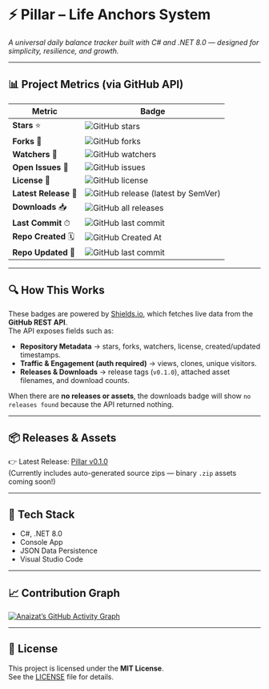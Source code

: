# ⚡ Pillar – Life Anchors System  
*A universal daily balance tracker built with C# and .NET 8.0 — designed for simplicity, resilience, and growth.*

---

## 📊 Project Metrics (via GitHub API)

| Metric | Badge |
|--------|-------|
| **Stars** ⭐ | ![GitHub stars](https://img.shields.io/github/stars/cad-anaizat/pillar?style=flat) |
| **Forks** 🍴 | ![GitHub forks](https://img.shields.io/github/forks/cad-anaizat/pillar?style=flat) |
| **Watchers** 👀 | ![GitHub watchers](https://img.shields.io/github/watchers/cad-anaizat/pillar?style=flat) |
| **Open Issues** 🐛 | ![GitHub issues](https://img.shields.io/github/issues/cad-anaizat/pillar?style=flat) |
| **License** 📄 | ![GitHub license](https://img.shields.io/github/license/cad-anaizat/pillar?style=flat) |
| **Latest Release** 🚀 | ![GitHub release (latest by SemVer)](https://img.shields.io/github/v/release/cad-anaizat/pillar?sort=semver) |
| **Downloads** 📥 | ![GitHub all releases](https://img.shields.io/github/downloads/cad-anaizat/pillar/total) |
| **Last Commit** ⏱ | ![GitHub last commit](https://img.shields.io/github/last-commit/cad-anaizat/pillar?style=flat) |
| **Repo Created** 🗓 | ![GitHub Created At](https://img.shields.io/github/created-at/cad-anaizat/pillar) |
| **Repo Updated** 🔄 | ![GitHub last commit](https://img.shields.io/github/last-commit/cad-anaizat/pillar) |

---

## 🔍 How This Works

These badges are powered by [Shields.io](https://shields.io), which fetches live data from the **GitHub REST API**.  
The API exposes fields such as:

- **Repository Metadata** → stars, forks, watchers, license, created/updated timestamps.  
- **Traffic & Engagement (auth required)** → views, clones, unique visitors.  
- **Releases & Downloads** → release tags (`v0.1.0`), attached asset filenames, and download counts.  

When there are **no releases or assets**, the downloads badge will show `no releases found` because the API returned nothing.

---

## 📦 Releases & Assets

👉 Latest Release: [Pillar v0.1.0](https://github.com/cad-anaizat/pillar/releases/tag/v0.1.0)  
(Currently includes auto-generated source zips — binary `.zip` assets coming soon!)

---

## 🧰 Tech Stack

- C#, .NET 8.0  
- Console App  
- JSON Data Persistence  
- Visual Studio Code  

---

## 📈 Contribution Graph

[![Anaizat’s GitHub Activity Graph](https://github-readme-activity-graph.vercel.app/graph?username=cad-anaizat&theme=github-compact)](https://github.com/cad-anaizat)

---

## 📄 License

This project is licensed under the **MIT License**.  
See the [LICENSE](./LICENSE) file for details.
